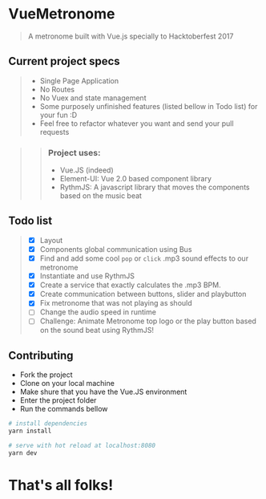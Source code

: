 # VueMetronome

> A metronome built with Vue.js specially to Hacktoberfest 2017

## Current project specs

> * Single Page Application
> * No Routes
> * No Vuex and state management
> * Some purposely unfinished features (listed bellow in Todo list) for your fun :D
> * Feel free to refactor whatever you want and send your pull requests

>> ### Project uses:
>> * Vue.JS (indeed)
>> * Element-UI: Vue 2.0 based component library
>> * RythmJS: A javascript library that moves the components based on the music beat

## Todo list

> * [x] Layout
> * [x] Components global communication using Bus
> * [x] Find and add some cool `pop` or `click` .mp3 sound effects to our metronome
> * [x] Instantiate and use RythmJS
> * [x] Create a service that exactly calculates the .mp3 BPM.
> * [x] Create communication between buttons, slider and playbutton
> * [x] Fix metronome that was not playing as should
> * [ ] Change the audio speed in runtime
> * [ ] Challenge: Animate Metronome top logo or the play button based on the sound beat using RythmJS!

## Contributing

* Fork the project
* Clone on your local machine
* Make shure that you have the Vue.JS environment
* Enter the project folder
* Run the commands bellow

``` bash
# install dependencies
yarn install

# serve with hot reload at localhost:8080
yarn dev
```

# That's all folks!
